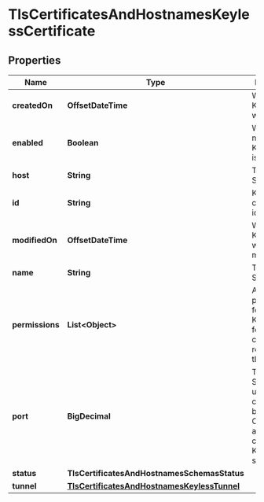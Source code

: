 

# TlsCertificatesAndHostnamesKeylessCertificate


## Properties

| Name | Type | Description | Notes |
|------------ | ------------- | ------------- | -------------|
|**createdOn** | **OffsetDateTime** | When the Keyless SSL was created. |  [readonly] |
|**enabled** | **Boolean** | Whether or not the Keyless SSL is on or off. |  [readonly] |
|**host** | **String** | The keyless SSL name. |  |
|**id** | **String** | Keyless certificate identifier tag. |  [readonly] |
|**modifiedOn** | **OffsetDateTime** | When the Keyless SSL was last modified. |  [readonly] |
|**name** | **String** | The keyless SSL name. |  [readonly] |
|**permissions** | **List&lt;Object&gt;** | Available permissions for the Keyless SSL for the current user requesting the item. |  [readonly] |
|**port** | **BigDecimal** | The keyless SSL port used to communicate between Cloudflare and the client&#39;s Keyless SSL server. |  |
|**status** | **TlsCertificatesAndHostnamesSchemasStatus** |  |  |
|**tunnel** | [**TlsCertificatesAndHostnamesKeylessTunnel**](TlsCertificatesAndHostnamesKeylessTunnel.md) |  |  [optional] |



